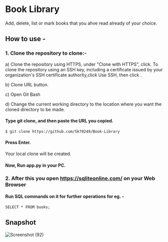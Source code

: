 # Book Library
 Add, delete, list or mark books that you ahve read already of your choice.

 ## How to use - 
 ### 1. Clone the repository to clone:-
 
a) Clone the repository using HTTPS, under "Clone with HTTPS", click. To clone the repository using an SSH key, 
   including a certificate issued by your organization's SSH certificate authority,click Use SSH, then click .
 
b) Clone URL button.
 
c) Open Git Bash

d) Change the current working directory to the location where you want the cloned directory to be made.

#### Type git clone, and then paste the URL you copied.
    $ git clone https://github.com/Sk70249/Book-Library    
#### Press Enter.
Your local clone will be created.
#### Now, Run app.py in your PC.

### 2. After this you open https://sqliteonline.com/ on your Web Browser 

#### Run SQL commands on it for further operations for eg. -
    SELECT * FROM books;
    
 ## Snapshot
![Screenshot (92)](https://user-images.githubusercontent.com/48255425/71517966-78061b80-28d6-11ea-8dd8-9d5c5e446c49.png)





 
 

